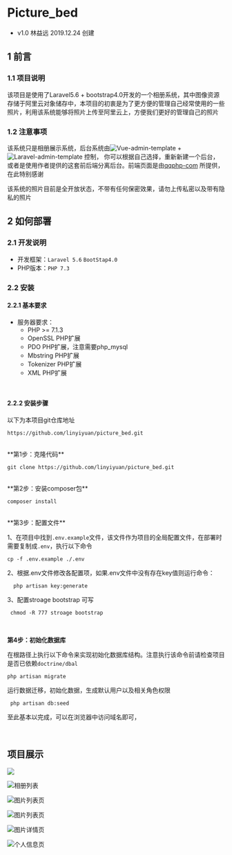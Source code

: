 # Picture_bed

- v1.0 林益远 2019.12.24 创建

## 1 前言
### 1.1 项目说明
该项目是使用了Laravel5.6 + bootstrap4.0开发的一个相册系统，其中图像资源存储于阿里云对象储存中，本项目的初衷是为了更方便的管理自己经常使用的一些照片，利用该系统能够将照片上传至阿里云上，方便我们更好的管理自己的照片

### 1.2 注意事项
该系统只是相册展示系统，后台系统由![Vue-admin-template](https://github.com/linyiyuan/vue-admin-template) + ![Laravel-admin-template](https://github.com/linyiyuan/laravel-admin-template) 控制，
你可以根据自己选择，重新新建一个后台，或者是使用作者提供的这套前后端分离后台。前端页面是由[qqphp-com](https://github.com/qqphp-com) 所提供，在此特别感谢

该系统的照片目前是全开放状态，不带有任何保密效果，请勿上传私密以及带有隐私的照片

## 2 如何部署
### 2.1 开发说明
- 开发框架：`Laravel 5.6` `BootStap4.0` 
- PHP版本：`PHP 7.3` 

### 2.2 安装
#### 2.2.1 基本要求
- 服务器要求：
	- PHP >= 7.1.3
	- OpenSSL PHP扩展
	- PDO PHP扩展，注意需要php_mysql
	- Mbstring PHP扩展
	- Tokenizer PHP扩展
	- XML PHP扩展
<br>

#### 2.2.2 安装步骤
以下为本项目git仓库地址

	https://github.com/linyiyuan/picture_bed.git
	
<br>
**第1步：克隆代码**

	git clone https://github.com/linyiyuan/picture_bed.git
<br>
**第2步：安装composer包**
	
	composer install
	
<br>
**第3步：配置文件**

1、在项目中找到`.env.example`文件，该文件作为项目的全局配置文件，在部署时需要复制成`.env`，执行以下命令

	cp -f .env.example ./.env
2、根据.env文件修改各配置项，如果.env文件中没有存在key值则运行命令：

	  php artisan key:generate

3、配置stroage bootstrap 可写

	 chmod -R 777 stroage bootstrap
<br>

**第4步：初始化数据库**

在根路径上执行以下命令来实现初始化数据库结构。注意执行该命令前请检查项目是否已依赖`doctrine/dbal`

	php artisan migrate

运行数据迁移，初始化数据，生成默认用户以及相关角色权限

	 php artisan db:seed

至此基本以完成，可以在浏览器中访问域名即可，

<br>


## 项目展示

![](https://shmily-album.oss-cn-shenzhen.aliyuncs.com/photo_album_9/06e45d780c22b1818f38f35ffe1b9d10.jpg)

![相册列表](https://shmily-album.oss-cn-shenzhen.aliyuncs.com/photo_album_9/f897b405e0b1955aa58f5bd3ef9be31e.png.png)

![图片列表页](https://shmily-album.oss-cn-shenzhen.aliyuncs.com/photo_album_9/c37a55e8586dbc059550f6960c7f009a.jpg)

![图片列表页](https://shmily-album.oss-cn-shenzhen.aliyuncs.com/photo_album_9/81ca6c9a2f40659b1e650f47530670fe.jpg)

![图片详情页](https://shmily-album.oss-cn-shenzhen.aliyuncs.com/photo_album_9/1f8cb5ba592b3a230fc4e5801775bcc7.jpg)

![个人信息页](https://shmily-album.oss-cn-shenzhen.aliyuncs.com/photo_album_9/dfae36e2bea944e7d6a8a21ae84f8f7a.png.png)

